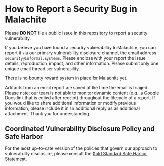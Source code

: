 # How to Report a Security Bug in Malachite

Please **DO NOT** file a public issue in this repository to report a security
vulnerability.

If you believe you have found a security vulnerability in Malachite,
you can report it via our primary vulnerability disclosure channel, the
email address `security@informal.systems`. Please enclose with your 
report the issue details, reproduction, impact, and other
information. Please submit only one unique email thread per vulnerability.

There is no bounty reward system in place for Malachite yet.

Artifacts from an email report are saved at the time the email is triaged.
Please note: our team is not able to monitor dynamic content (e.g., a Google Docs
link that is edited after receipt) throughout the lifecycle of a report. If you
would like to share additional information or modify previous information,
please include it in an additional reply as an additional attachment. Thank you
for understanding.

## Coordinated Vulnerability Disclosure Policy and Safe Harbor

For the most up-to-date version of the policies that govern our approach to
vulnerability disclosure, please consult
the [Gold Standard Safe Harbor Statement][h1-statement].

[h1-statement]: https://docs.hackerone.com/en/articles/8494525-gold-standard-safe-harbor-statement